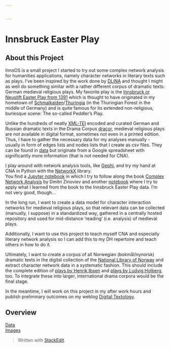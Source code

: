 ```yaml
---


---
```


<h1 id="innsbruck-easter-play">Innsbruck Easter Play</h1>
<h2 id="about-this-project">About this Project</h2>
<p>InnsOS is a small project I started to try out some complex network analysis for humanities applications, namely character networks in literary texts such as plays. I’ve been inspired by the work done by <a href="https://dlina.github.io/">DLiNA</a> and thought I might as well do something similar with a rather different corpus of dramatic texts: German medieval religious plays. My favorite play is the <a href="https://de.wikipedia.org/wiki/Innsbrucker_Osterspiel">Innsbruck or Neustift Easter Play from 1391</a> which is thought to have originated in my hometown of <a href="https://de.wikipedia.org/wiki/Schmalkalden">Schmalkalden</a>/<a href="https://de.wikipedia.org/wiki/Th%C3%BCringen">Thuringia</a> (in the Thuringian Forest in the middle of Germany) and is quite famous for its extended non-religious, burlesque scene: The so-called Peddler’s Play.</p>
<p>Unlike the hundreds of neatly <a href="http://www.tei-c.org/">XML-TEI</a> encoded and curated German and Russian dramatic texts in the Drama Corpus <a href="https://dracor.org/">dracor</a>, medieval religious plays are not available in digital format, sometimes not even in a printed edition. Thus, I have to gather the necessary data for my analyses manually - usually in form of edges lists and nodes lists that I create as csv files. They can be found in <a href="https://github.com/arockenberger/InnsbruckEasterplay/tree/master/data">data</a> but originate from a Google spreadsheet with significantly more information (that is not needed for CNA).</p>
<p>I play around with network analysis tools, like <a href="https://gephi.org/">Gephi</a>, and try my hand at CNA in Python with the <a href="https://networkx.github.io/">NetworkX</a> library.<br>
You find a <a href="https://github.com/arockenberger/InnsbruckEasterplay/blob/master/CNA_tests.ipynb">Jupyter notebook</a> in which I try to follow along the book <a href="https://pragprog.com/book/dzcnapy/complex-network-analysis-in-python">Complex Network Analysis</a> by Dmitri Zinoviev and another <a href="https://github.com/arockenberger/InnsbruckEasterplay/blob/master/InnsOS_charnet.ipynb">notebook</a> where I try to apply what I learned from the book to the Innsbruck Easter Play data. I’m not very good, though…</p>
<p>In the long run, I want to create a data model for character interaction networks for medieval religious plays, so that relevant data can be collected (manually, I suppose) in a standardized way, gathered in a centrally hosted repository and used for mid-distance ‘reading’ (i.e. analysis) of medieval plays.</p>
<p>Additionally, I want to use this project to teach myself CNA and especially literary network analysis so I can add this to my DH repertoire and teach others in how to do it.</p>
<p>Ultimately, I want to create a corpus of all Norwegian (bokmål/nynorsk) dramatic texts in the digital collection of the <a href="https://www.nb.no/">National Library of Norway</a> and extract character network data in a systematic fashion. This should include the complete edition of <a href="http://ibsen.uio.no/skuespill.xhtml">plays by Henrik Ibsen</a> and <a href="http://holbergsskrifter.no/holberg-public/view?docId=adm/HolbergsWritings.xml&amp;sort=category&amp;lang.set=no#class_skue">plays by Ludvig Holberg</a>, too. To integrate these into larger, international drama corpora would be the final stage.</p>
<p>In the meantime, I will work on this project in my after work hours and publish preliminary outcomes on my weblog <a href="https://textology.hypotheses.org/tag/innsbruck-easter-play">Digital Textology</a>.</p>
<h2 id="overview">Overview</h2>
<p><a href="https://github.com/arockenberger/InnsbruckEasterplay/tree/master/data">Data</a><br>
<a href="https://github.com/arockenberger/InnsbruckEasterplay/tree/master/images">Images</a></p>
<blockquote>
<p>Written with <a href="https://stackedit.io/">StackEdit</a>.</p>
</blockquote>

<!--stackedit_data:
eyJoaXN0b3J5IjpbNzQ1MzkzODA0XX0=
-->